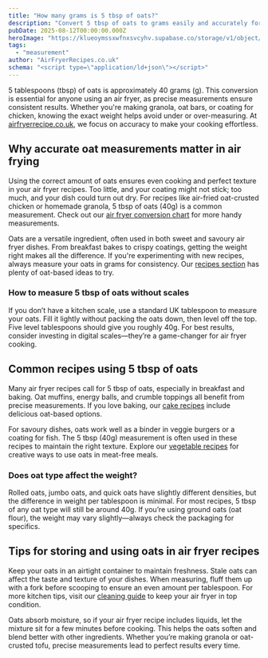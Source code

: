 ```yaml
---
title: "How many grams is 5 tbsp of oats?"
description: "Convert 5 tbsp of oats to grams easily and accurately for perfect air fryer recipes every time."
pubDate: 2025-08-12T00:00:00.000Z
heroImage: "https://klueoymssxwfnxsvcyhv.supabase.co/storage/v1/object/public/md/how-many-grams-is-5-tbsp-of-oats-ac4cb0a6.webp"
tags:
  - "measurement"
author: "AirFryerRecipes.co.uk"
schema: "<script type=\"application/ld+json\"></script>"
---
```


<p>5 tablespoons (tbsp) of oats is approximately 40 grams (g). This conversion is essential for anyone using an air fryer, as precise measurements ensure consistent results. Whether you're making granola, oat bars, or coating for chicken, knowing the exact weight helps avoid under or over-measuring. At <a href=https://www.airfryerrecipe.co.uk>airfryerrecipe.co.uk</a>, we focus on accuracy to make your cooking effortless.</p>  

<h2>Why accurate oat measurements matter in air frying</h2>  
<p>Using the correct amount of oats ensures even cooking and perfect texture in your air fryer recipes. Too little, and your coating might not stick; too much, and your dish could turn out dry. For recipes like air-fried oat-crusted chicken or homemade granola, 5 tbsp of oats (40g) is a common measurement. Check out our <a href=https://www.airfryerrecipe.co.uk/air-fryer-conversion-chart>air fryer conversion chart</a> for more handy measurements.</p>  

<p>Oats are a versatile ingredient, often used in both sweet and savoury air fryer dishes. From breakfast bakes to crispy coatings, getting the weight right makes all the difference. If you're experimenting with new recipes, always measure your oats in grams for consistency. Our <a href=https://www.airfryerrecipe.co.uk/recipes>recipes section</a> has plenty of oat-based ideas to try.</p>  

<h3>How to measure 5 tbsp of oats without scales</h3>  
<p>If you don’t have a kitchen scale, use a standard UK tablespoon to measure your oats. Fill it lightly without packing the oats down, then level off the top. Five level tablespoons should give you roughly 40g. For best results, consider investing in digital scales—they’re a game-changer for air fryer cooking.</p>  

<h2>Common recipes using 5 tbsp of oats</h2>  
<p>Many air fryer recipes call for 5 tbsp of oats, especially in breakfast and baking. Oat muffins, energy balls, and crumble toppings all benefit from precise measurements. If you love baking, our <a href=https://www.airfryerrecipe.co.uk/recipe-category/cakes>cake recipes</a> include delicious oat-based options.</p>  

<p>For savoury dishes, oats work well as a binder in veggie burgers or a coating for fish. The 5 tbsp (40g) measurement is often used in these recipes to maintain the right texture. Explore our <a href=https://www.airfryerrecipe.co.uk/recipe-category/vegetables>vegetable recipes</a> for creative ways to use oats in meat-free meals.</p>  

<h3>Does oat type affect the weight?</h3>  
<p>Rolled oats, jumbo oats, and quick oats have slightly different densities, but the difference in weight per tablespoon is minimal. For most recipes, 5 tbsp of any oat type will still be around 40g. If you’re using ground oats (oat flour), the weight may vary slightly—always check the packaging for specifics.</p>  

<h2>Tips for storing and using oats in air fryer recipes</h2>  
<p>Keep your oats in an airtight container to maintain freshness. Stale oats can affect the taste and texture of your dishes. When measuring, fluff them up with a fork before scooping to ensure an even amount per tablespoon. For more kitchen tips, visit our <a href=https://www.airfryerrecipe.co.uk/air-fryer-cleaner>cleaning guide</a> to keep your air fryer in top condition.</p>  

<p>Oats absorb moisture, so if your air fryer recipe includes liquids, let the mixture sit for a few minutes before cooking. This helps the oats soften and blend better with other ingredients. Whether you’re making granola or oat-crusted tofu, precise measurements lead to perfect results every time.</p>